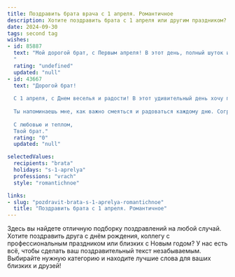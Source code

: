 ```yaml
---
title: Поздравить брата врача с 1 апреля. Романтичное
description: Хотите поздравить брата с 1 апреля или другим праздником? Наш ИИ создаст незабываемое поздравление, а вы обязательно выделитесь среди других.  
date: 2024-09-30
tags: second tag
wishes:
- id: 85887
  text: "Мой дорогой брат, с Первым апреля! В этот день, полный шуток и улыбок, я хочу сказать тебе, что твоя забота и доброта – это самый настоящий подарок, больше, чем любой розыгрыш.  Ты – врач,  хранитель жизни,  и  твоя  преданность своему призванию  –  это  настоящий  роман,  полный  драмы,  надежды и  бесконечной  любви  к  людям.  Пусть  твоя  жизнь  будет  наполнена  счастьем,  равным  твоей  профессиональной  силе,  а  каждый  день  приносит  тебе  радость  и  успокоение.  Я  люблю  тебя!
  "
  rating: "undefined"
  updated: "null"
- id: 43667
  text: "Дорогой брат!
  
  С 1 апреля, с Днем веселья и радости! В этот удивительный день хочу поздравить тебя не только как врача, но и как человека с большой душой. Ты творишь настоящие чудеса, исцеляя людей и даря им надежду. Пусть твоя жизнь будет наполнена яркими моментами, искренними улыбками и настоящей любовью.
  
  Ты напоминаешь мне, как важно смеяться и радоваться каждому дню. Согревай сердца своих пациентов и пусть щедрое солнце счастья освещает все твои пути. Желаю, чтобы каждый день приносил тебе новые вдохновения, а весенние ветра приносили приятные сюрпризы.
  
  С любовью и теплом,
  Твой брат."
  rating: "0"
  updated: "null"

selectedValues:
  recipients: "brata"
  holidays: "s-1-aprelya"
  professions: "vrach"
  style: "romantichnoe"

links:
- slug: "pozdravit-brata-s-1-aprelya-romantichnoe"
  title: "Поздравить брата с 1 апреля. Романтичное"
---
```


Здесь вы найдете отличную подборку поздравлений на любой случай. 
Хотите поздравить друга с днём рождения, коллегу с профессиональным праздником или близких с Новым годом? У нас есть всё, чтобы сделать ваш поздравительный текст незабываемым. Выбирайте нужную категорию и находите лучшие слова для ваших близких и друзей!
